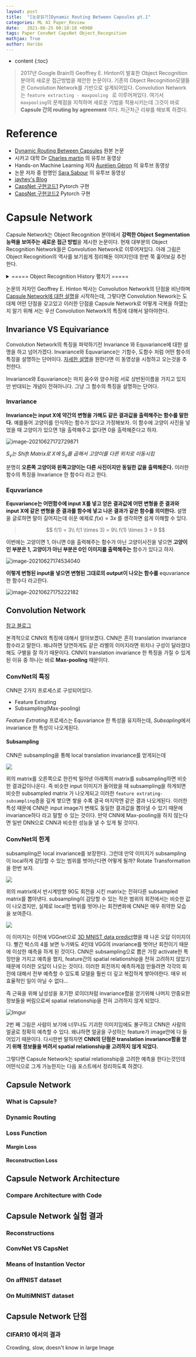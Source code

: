 ```yaml
---
layout: post
title:  "[논문읽기]Dynamic Routing Between Capsules pt.1"
categories: ML AI Paper_Review
date:   2021-06-25 00:10:18 +0900
tags: Paper ConvNet CapsNet Object_Recognition
mathjax: True
author: Haribo
---
```

* content
{:toc}
> 2017년 Google Brain의 Geoffrey E. Hinton이 발표한 Object Recognition 분야의 새로운 접근방법을 제안한 논문이다. 기존의 Object Recognition모델들은 Convolution Network를 기반으로 설계되어있다. Convolution Network는 `feature extracting - maxpooling ` 로 이루어져있다. 여기서 `maxpooling`의 문제점을 지적하며 새로운 기법을 적용시키는데 그것이 바로 **Capsule 간의 routing by agreement** 이다. 차근차근 리뷰를 해보록 하겠다.

# Reference

* [Dynamic Routing Between Capsules](https://arxiv.org/abs/1710.09829) 원본 논문
* 시카고 대학 Dr [Charles martin](https://www.youtube.com/watch?v=YqazfBLLV4U&list=PLRmJRxw4kuC-EKEWVBZ0IKWrSuuVWLazd&index=3) 의 유투브 동영상
* Hands-on Machine Learning 저자 [Aurélien Géron](https://www.youtube.com/watch?v=pPN8d0E3900&list=PLRmJRxw4kuC-EKEWVBZ0IKWrSuuVWLazd&index=2) 의 유투브 동영상
* 논문 저자 중 한명인 [Sara Sabour](https://www.youtube.com/watch?v=zRg3IuxaJ6I&list=PLRmJRxw4kuC-EKEWVBZ0IKWrSuuVWLazd&index=5) 의 유투브 동영상
* [jayhey's Blog](https://jayhey.github.io/deep%20learning/2017/11/28/CapsNet_1/)
* [CapsNet 구현코드1](https://github.com/gram-ai/capsule-networks) Pytorch 구현
* [CapsNet 구현코드2](https://github.com/danielhavir/capsule-network) Pytorch 구현

# Capsule Network

Capsule Network는 Object Recognition 분야에서 **강력한 Object Segmentation 능력을 보여주는 새로운 접근 방법**을 제시한 논문이다. 현재 대부분의 Object Recognition Network들은 Convolution Network로 이루어져있다. 아래 그림은 Object Recognition의 역사를 보기쉽게 정리해둔 이미지인데 한번 쭉 훑어보길 추천한다.

<details>
<summary> ===== Object Recognition History 펼치기 ===== </summary>
<div markdown="1">


![Object Recognition History](/images/capsnet/obj_history.png)

</div>
</details>

논문의 저자인 Geoffrey E. Hinton 박사는 Convolution Network의 단점을 비난하며 [Capsule Network에 대한 설명](https://www.youtube.com/watch?v=rTawFwUvnLE&t=2538s)을 시작하는데, 그렇다면 Convolution Nework는 도대체 어떤 단점을 갖고있고 이러한 단점을 Capsule Network로 어떻게 극복을 하였는지 알기 위해 서는 우선 Convolution Network의 특징에 대해서 알아야한다.

## Invariance VS Equivariance

Convolution Network의 특징을 파악하기전 Invariance 와 Equvariance에 대한 설명을 하고 넘어가겠다. Invariance와 Equvariance는 기함수, 도함수 처럼 어떤 함수의 특징을 설명하는 단어이다. [자세한 설명](https://www.youtube.com/watch?v=a4Quhf9NhMY&t=1023s)을 원한다면 이 동영상을 시청하고 오는것을 추천한다.  

Invariance와 Equvariance는 마치 음수와 양수처럼 서로 상반된이름을 가지고 있지만 반대되는 개념이 전혀아니다. 그냥 그 함수의 특징을 설명하는 단어다.

### Invariance

**Invariance는 input X에 약간의 변형을 가해도 같은 결과값을 출력해주는 함수를 말한다.** 예를들어 고양이를 인식하는 함수가 있다고 가정해보자. 이 함수에 고양이 사진을 넣었을 때 고양이가 있으면 1을 출력해주고 없다면 0을 출력해준다고 하자.

![image-20210627172729871](/images/capsnet/invariance.png)

*$S_v$는 Shift Matrix로 X에 $S_v$를 곱해서 고양이를 다른 위치로 이동시킴*  

분명히 **오른쪽 고양이와 왼쪽고양이는 다른 사진이지만 동일한 값을 출력해준다.** 이러한 함수의 특징을 Invariance 한 함수다 라고 한다.

### Equvariance

**Equvariance는 어떤함수에 input X를 넣고 얻은 결과값에 어떤 변형을 준 결과와 input X에 같은 변형을 준 결과를 함수에 넣고 나온 결과가 같은 함수를 의미한다.** 설명을 글로하면 말이 길어지는데 쉬운 예제로 $f(x) = 3x$ 를 생각하면 쉽게 이해할 수 있다.  

> $$
> f(1) = 3\\
> f(1 \times 3) = 9\\
> f(1) \times 3 = 9
> $$

이번에는 고양이면 1, 아니면 0을 출력해주는 함수가 아닌 고양이사진을 넣으면 **고양이인 부분은 1, 고양이가 아닌 부분은 0인 이미지를 출력해주는** 함수가 있다고 하자.

![image-20210627174534040](/images/capsnet/equvariance.png)

**이렇게 변형된 input을 넣으면 변형된 그대로의 output이 나오는 함수를** equvariance 한 함수다 라고한다.

![image-20210627175222182](/images/capsnet/invequ.png)

## Convolution Network

[참고 블로그](https://ganghee-lee.tistory.com/43)

본격적으로 CNN의 특징에 대해서 알아보겠다. CNN은 흔히 translation invariance 함수라고 말한다. 왜냐하면 당연하게도 같은 라벨의 이미지라면 위치나 구성이 달라졌다해도 구별을 잘 하기 때문이다. CNN이 translation invariance 한 특징을 가질 수 있게된 이유 중 하나는 바로 **Max-pooling** 때문이다.

### ConvNet의 특징

CNN은 2가지 프로세스로 구성되어있다. 

* Feature Extrating
* Subsampling(Max-pooling)

*Feature Extrating* 프로세스는 Equvariance 한 특성을 유지하는데, *Subsapling*에서 invariance 한 특성이 나오게된다.

#### Subsampling

CNN은 subsampling을 통해 local translation invariance를 얻게되는데 

![](/images/capsnet/maxpool.png)

위의 matrix를 오른쪽으로 한칸씩 밀어낸 아래쪽의 matrix를 subsampling하면 비슷한 결과값이나온다. 즉 비슷한 input 이미지가 들어왔을 때 subsampling을 하게되면 비슷한 subsampled matrix 가 나오게되고 이러한 `feature extrating-subsampling`층을 깊게 쌓으면 쌓을 수록 결국 마지막엔 같은 결과 나오게된다. 이러한 특성 때문에 CNN은 input image가 변해도 동일한 결과값을 뽑아낼 수 있기 때문에 invariance하다 라고 말할 수 있는 것이다.  만약 CNN에 Max-pooling을 하지 않는다면 일반 DNN으로 CNN과 비슷한 성능을 낼 수 있게 될 것이다.

### ConvNet의 한계

subsampling은 local invariance를 보장한다. 그런데 만약 이미지가 subsampling이 local하게 감당할 수 있는 범위를 벗어난다면 어떻게 될까? Rotate Transformation을 한번 보자.

![](/images/capsnet/rotate.png)

위의 matrix에서 반시계방향 90도 회전을 시킨 matrix는 전혀다른 subsampled matrix를 뽑아낸다. subsampling이 감당할 수 있는 작은 범위의 회전에서는 비슷한 값이 나오겠지만, 실제로 local한 범위를 벗어나는 회전변화에 CNN은 매우 취약한 모습을 보여준다.

![](/images/capsnet/example.png)

이 이미지는 이전에 VGGnet으로 [3D MNIST data predict](https://gkalstn000.github.io/2021/05/23/3D_MNIST_predict/#%EC%98%A4%EB%8B%B5-%ED%99%95%EC%9D%B8)했을 때 나온 오답 이미지이다. 빨간 박스의 4를 보면 누가봐도 4인데 VGG의 invariance를 벗어난 회전이기 때문에 이상한 예측을 하게 된 것이다. CNN은 subsampling으로 뽑은 가장 activate한 특징만을 가지고 예측을 했지, feature간의 spatial relationship을 전혀 고려하지 않았기 때문에 이러한 오답이 나오는 것이다. 이러한 회전까지 예측하게끔 만들려면 각각의 회전에 대해서 전부 예측할 수 있도록 모델을 훨씬 더 깊고 복잡하게 쌓아야한다. 매우 비효율적인 일이 아닐 수 없다...

즉 근육을 위해 남성성을 포기한 로이더처럼 invariance함을 얻기위해 나머지 안중요한 정보들을 버림으로써 spatial relationship을 전혀 고려하지 않게 되었다.

![Imgur](/images/capsnet/example2.png)

2번 째 그림은 사람이 보기에 너무나도 기괴한 이미지임에도 불구하고 CNN은 사람의 얼굴로 정확히 예측할 수 있다. 왜냐하면 얼굴을 구성하는 feature가 image안에 다 들어있기 때문이다. 다시한번 말하자면 **CNN의 단점은 translation invariance함을 얻기 위해 정보들을 버려서 spatial relationship을 고려하지 않게 되었다.**  

그렇다면 Capsule Network는 spatial relationship을 고려한 예측을 한다는것인데 어떤식으로 그게 가능한지는 다음 포스트에서 정리하도록 하겠다.

## Capsule Network

### What is Capsule?

### Dynamic Routing

### Loss Function

#### Margin Loss

#### Reconstruction Loss

## Capsule Network Architecture

### Compare Architecture with Code

## Capsule Network 실험 결과

### Reconstructions

### ConvNet VS CapsNet

### Means of Instantion Vector

### On affNIST dataset

### On  MultiMNIST dataset

## Capsule Network 단점

### CIFAR10 에서의 결과

Crowding, slow, doesn't know in large Image